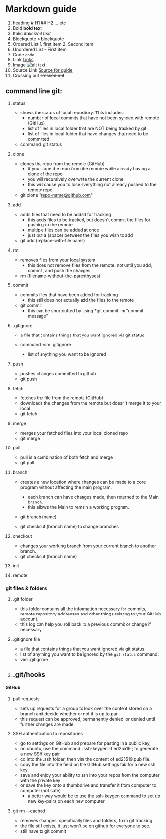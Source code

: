 # Markdown guide
1.  heading 		# H1
			## H2 ... etc
2.  Bold           	**bold text**
3.  Italic		*italicized text*
4.  Blockquote		> blockquote
5.  Ordered List	1. first item
 			2. Second item
6.  Unordered List	- First item
7.  Code		`code`
8.  Link		[Links](https://www.example.com)
9.  Image		![alt text](image.jpg)
10. Source Link		[Source for guide](https://www.markdownguide.org/cheat-sheet/)
11. Crossing out	~~crossed out~~

## command line git:
1. status
	- shows the status of local repository. This includes:
		- number of local commits that have not been synced with remote (GitHub)
		- list of files in local folder that are NOT being tracked by git
		- list of files in local folder that have changes that need to be committed
	- command: git status
2. clone
	- clones the repo from the remote (GitHub)
		- if you clone the repo from the remote while already having a clone of the repo
		- you will recursively overwrite the current clone. 
		- this will cause you to lose everything not already pushed to the remote repo
	- git clone "repo-name@github.com"
3. add
	- adds files that need to be added for tracking
		- this adds files to be tracked, but doesn't commit the files for pushing to the remote
		- multiple files can be added at once
		- just put a (space) between the files you wish to add
	- git add (replace-with-file name)
4. rm
	- removes files from your local system
		- this does not remove files from the remote. not until you add, commit, and push the changes
	- rm (filename-without-the-parenthyses)
5. commit
	- commits files that have been added for tracking
		- this still does not actually add the files to the remote
	- git commit 
		- this can be shortcutted by using *git commit -m "commit message"
6. .gitignore
	- a file that contains things that you want ignored via git status
	
	- command: vim .gitignore
		- list of anything you want to be ignored

6. push
	- pushes changes committed to github
	- git push

7. fetch
	- fetches the file from the remote (GitHub)
	- downloads the changes from the remote but doesn't merge it to your local
	- git fetch

8. merge
	- merges your fetched files into your local cloned repo
	- git merge

9. pull
	- pull is a combination of both fetch and merge
	- git pull

10. branch
	- creates a new location where changes can be made to a core program without affecting the main program.
		- each branch can have changes made, then returned to the Main branch.
		- this allows the Main to remain a working program.
	- git branch (name)
	
	- git checkout (branch name) to change branches
	
11. checkout
	- changes your working branch from your current branch to another branch.
	- git checkout (branch name) 	

12. init

13. remote

### git files & folders

1. .git folder
	- this folder contains all the information necessary for commits, remote repository addresses and other things relating to your GitHub account.
	- this log can help you roll back to a previous commit or change if necessary 


2. .gitignore file
	- a file that contains things that you want ignored via git status
	- list of anything you want to be ignored by the `git status` command.
	- vim .gitignore

3. .git/hooks
	- 

#### GitHub
1. pull requests
	- sets up requests for a group to look over the content stored on a branch and decide whether or not it is up to par
	- this request can be approved, permanently denied, or denied until further changes are made.

2. SSH authentication to repositories
	- go to settings on GitHub and prepare for pasting in a public key,
	- on ubuntu, use the command : ssh-keygen -t ed25519 ; to generate a new SSH key pair
	- cd into the .ssh folder, then vim the content of ed25519.pub file.
	- copy the file into the field on the GitHub settings tab for a new ssh key.
	- save and enjoy your ability to ssh into your repos from the computer with the private key
	- or save the key onto a thumbdrive and transfer it from computer to computer (not safe)
		- a better way would be to use the ssh-keygen command to set up new key-pairs on each new computer

3. git rm --cached
	- removes changes, specifically files and folders, from git tracking. 
	- the file still exists, it just won't be on github for everyone to see.
	- still have to git commit

